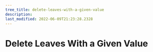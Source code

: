 ```yaml
---
tree_title: delete-leaves-with-a-given-value
description: 
last_modified: 2022-06-09T21:23:28.2328
---
```


# Delete Leaves With a Given Value
